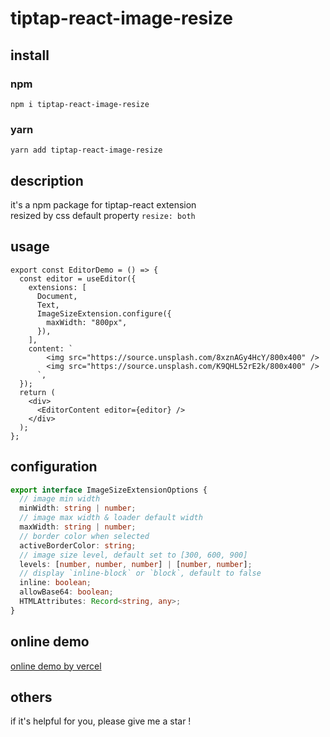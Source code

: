# tiptap-react-image-resize

## install

### npm

`npm i tiptap-react-image-resize`

### yarn

`yarn add tiptap-react-image-resize`

## description

it's a npm package for tiptap-react extension  
resized by css default property `resize: both`

## usage

```tsx
export const EditorDemo = () => {
  const editor = useEditor({
    extensions: [
      Document,
      Text,
      ImageSizeExtension.configure({
        maxWidth: "800px",
      }),
    ],
    content: `
        <img src="https://source.unsplash.com/8xznAGy4HcY/800x400" />
        <img src="https://source.unsplash.com/K9QHL52rE2k/800x400" />
      `,
  });
  return (
    <div>
      <EditorContent editor={editor} />
    </div>
  );
};
```

## configuration

```typescript
export interface ImageSizeExtensionOptions {
  // image min width
  minWidth: string | number;
  // image max width & loader default width
  maxWidth: string | number;
  // border color when selected
  activeBorderColor: string;
  // image size level, default set to [300, 600, 900]
  levels: [number, number, number] | [number, number];
  // display `inline-block` or `block`, default to false
  inline: boolean;
  allowBase64: boolean;
  HTMLAttributes: Record<string, any>;
}
```

## online demo

[online demo by vercel](https://tiptap-react-image-resize-fzzs.vercel.app/?path=/story/example-editordemo--demo)

## others

if it's helpful for you, please give me a star !
